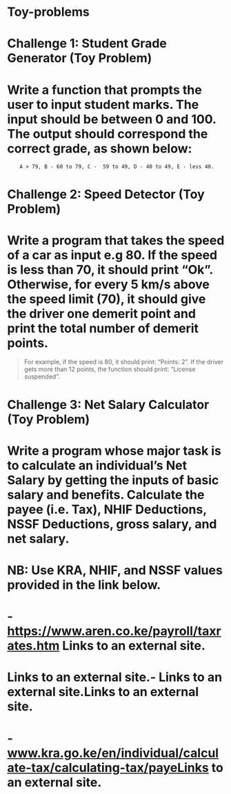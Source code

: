 # Toy-problems

# Challenge 1: Student Grade Generator (Toy Problem)

# Write a function that prompts the user to input student marks. The input should be between 0 and 100. The output should correspond the correct grade, as shown below: 

        A > 79, B - 60 to 79, C -  59 to 49, D - 40 to 49, E - less 40.

 

# Challenge 2: Speed Detector (Toy Problem)

# Write a program that takes the speed of a car as input e.g 80. If the speed is less than 70, it should print “Ok”. Otherwise, for every 5 km/s above the speed limit (70), it should give the driver one demerit point and print the total number of demerit points.

   > For example, if the speed is 80, it should print: “Points: 2”. If the driver gets more than 12 points, the function should print: “License suspended”.

 

# Challenge 3: Net Salary Calculator (Toy Problem)

# Write a program whose major task is to calculate an individual’s Net Salary by getting the inputs of basic salary and benefits. Calculate the payee (i.e. Tax), NHIF Deductions, NSSF Deductions, gross salary, and net salary. 

# NB: Use KRA, NHIF, and NSSF values provided in the link below.

# - https://www.aren.co.ke/payroll/taxrates.htm Links to an external site.

# Links to an external site.-  Links to an external site.Links to an external site.

# - www.kra.go.ke/en/individual/calculate-tax/calculating-tax/payeLinks to an external site.

